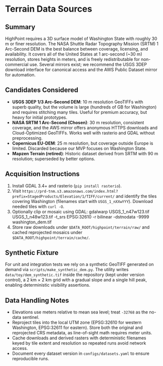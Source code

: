 # Terrain Data Sources

## Summary

HighPoint requires a 3D surface model of Washington State with roughly 30 m or finer resolution. The NASA Shuttle Radar Topography Mission (SRTM) 1 Arc-Second DEM is the best balance between coverage, licensing, and availability. It covers all of the United States at 1 arc-second (~30 m) resolution, stores heights in meters, and is freely redistributable for non-commercial use. Several mirrors exist; we recommend the USGS 3DEP download interface for canonical access and the AWS Public Dataset mirror for automation.

## Candidates Considered

* **USGS 3DEP 1/3 Arc-Second DEM**: 10 m resolution GeoTIFFs with superb quality, but the volume is large (hundreds of GB for Washington) and requires stitching many tiles. Useful for premium accuracy, but heavy for initial prototypes.
* **NASA SRTM 1 Arc-Second (Chosen)**: 30 m resolution, consistent coverage, and the AWS mirror offers anonymous HTTPS downloads and Cloud-Optimized GeoTIFFs. Works well with rasterio and GDAL without preprocessing.
* **Copernicus EU-DEM**: 25 m resolution, but coverage outside Europe is limited. Discarded because our MVP focuses on Washington State.
* **Mapzen Terrain (retired)**: Historic dataset derived from SRTM with 90 m resolution; superseded by better options.

## Acquisition Instructions

1. Install GDAL 3.4+ and rasterio (`pip install rasterio`).
2. Visit `https://prd-tnm.s3.amazonaws.com/index.html?prefix=StagedProducts/Elevation/1/TIFF/current/` and identify the tiles covering Washington (filenames start with `USGS_1_nXXwYYY`). Download needed tiles with `curl -O`.
3. Optionally clip or mosaic using GDAL:
       gdalwarp USGS_1_n47w123.tif USGS_1_n48w123.tif -t_srs EPSG:32610 -r bilinear -dstnodata -9999 washington_dem.tif
4. Store raw downloads under `$DATA_ROOT/highpoint/terrain/raw/` and cached reprojected mosaics under `$DATA_ROOT/highpoint/terrain/cache/`.

## Synthetic Fixture

For unit and integration tests we rely on a synthetic GeoTIFF generated on demand via `scripts/make_synthetic_dem.py`. The utility writes `data/toy/dem_synthetic.tif` inside the repository (kept under version control), a 2 km × 2 km grid with a gradual slope and a single hill peak, enabling deterministic visibility assertions.

## Data Handling Notes

* Elevations use meters relative to mean sea level; treat `-32768` as the no-data sentinel.
* Reproject tiles into the local UTM zone (EPSG:32610 for western Washington, EPSG:32611 for eastern). Store both the original and reprojected CRS metadata, as line-of-sight math requires meter units.
* Cache downloads and derived rasters with deterministic filenames keyed by tile extent and resolution so repeated runs avoid network access.
* Document every dataset version in `configs/datasets.yaml` to ensure reproducible runs.
